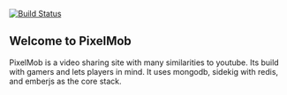 [![Build Status](https://travis-ci.org/wisesascha/PixelMob.png?branch=master)](https://travis-ci.org/wisesascha/PixelMob)
## Welcome to PixelMob
PixelMob is a video sharing site with many similarities to youtube. Its build with gamers and lets players in mind. It uses mongodb, sidekig with redis, and emberjs as the core stack.

